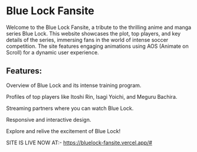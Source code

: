 # Blue Lock Fansite

Welcome to the Blue Lock Fansite, a tribute to the thrilling anime and manga series Blue Lock. This website showcases the plot, top players, and key details of the series, immersing fans in the world of intense soccer competition. The site features engaging animations using AOS (Animate on Scroll) for a dynamic user experience.

## Features:

Overview of Blue Lock and its intense training program.

Profiles of top players like Itoshi Rin, Isagi Yoichi, and Meguru Bachira.

Streaming partners where you can watch Blue Lock.

Responsive and interactive design.

Explore and relive the excitement of Blue Lock!

SITE IS LIVE NOW AT:-
https://bluelock-fansite.vercel.app/#
